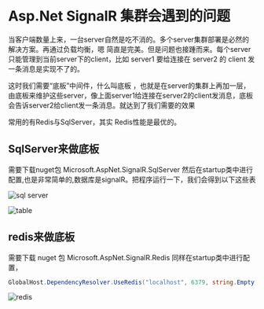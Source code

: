 # Asp.Net SignalR 集群会遇到的问题

当客户端数量上来，一台server自然是吃不消的。多个server集群部署是必然的解决方案。再通过负载均衡，嗯 简直是完美。但是问题也接踵而来。每个server只能管理到当前server下的client，比如 server1 要给连接在 server2 的 client 发一条消息是实现不了的。

这时我们需要“底板”中间件，什么叫底板 ，也就是在server的集群上再加一层，由底板来维护这些server，像上面server1给连接在server2的client发消息，底板会告诉server2给client发一条消息。就达到了我们需要的效果

常用的有Redis与SqlServer，其实 Redis性能是最优的。

## SqlServer来做底板

需要下载nuget包 Microsoft.AspNet.SignalR.SqlServer
然后在startup类中进行配置,也是非常简单的,数据库是signalR。把程序运行一下，我们会得到以下这些表

![sql server](http://images2015.cnblogs.com/blog/832799/201701/832799-20170125215008175-129172576.png)

![table](http://images2015.cnblogs.com/blog/832799/201701/832799-20170125215010034-1464102998.png)

## redis来做底板

需要下载 nuget 包 Microsoft.AspNet.SignalR.Redis
同样在startup类中进行配置，

```csharp
GlobalHost.DependencyResolver.UseRedis("localhost", 6379, string.Empty, "signalR");
```

![redis](http://images2015.cnblogs.com/blog/832799/201701/832799-20170125215013050-1082965491.png)